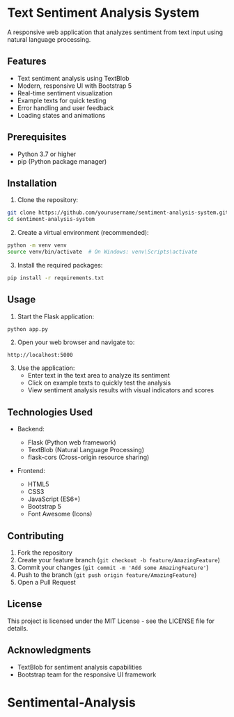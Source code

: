 # Text Sentiment Analysis System

A responsive web application that analyzes sentiment from text input using natural language processing.

## Features

- Text sentiment analysis using TextBlob
- Modern, responsive UI with Bootstrap 5
- Real-time sentiment visualization
- Example texts for quick testing
- Error handling and user feedback
- Loading states and animations

## Prerequisites

- Python 3.7 or higher
- pip (Python package manager)

## Installation

1. Clone the repository:
```bash
git clone https://github.com/yourusername/sentiment-analysis-system.git
cd sentiment-analysis-system
```

2. Create a virtual environment (recommended):
```bash
python -m venv venv
source venv/bin/activate  # On Windows: venv\Scripts\activate
```

3. Install the required packages:
```bash
pip install -r requirements.txt
```

## Usage

1. Start the Flask application:
```bash
python app.py
```

2. Open your web browser and navigate to:
```
http://localhost:5000
```

3. Use the application:
   - Enter text in the text area to analyze its sentiment
   - Click on example texts to quickly test the analysis
   - View sentiment analysis results with visual indicators and scores

## Technologies Used

- Backend:
  - Flask (Python web framework)
  - TextBlob (Natural Language Processing)
  - flask-cors (Cross-origin resource sharing)

- Frontend:
  - HTML5
  - CSS3
  - JavaScript (ES6+)
  - Bootstrap 5
  - Font Awesome (Icons)

## Contributing

1. Fork the repository
2. Create your feature branch (`git checkout -b feature/AmazingFeature`)
3. Commit your changes (`git commit -m 'Add some AmazingFeature'`)
4. Push to the branch (`git push origin feature/AmazingFeature`)
5. Open a Pull Request

## License

This project is licensed under the MIT License - see the LICENSE file for details.

## Acknowledgments

- TextBlob for sentiment analysis capabilities
- Bootstrap team for the responsive UI framework

# Sentimental-Analysis
